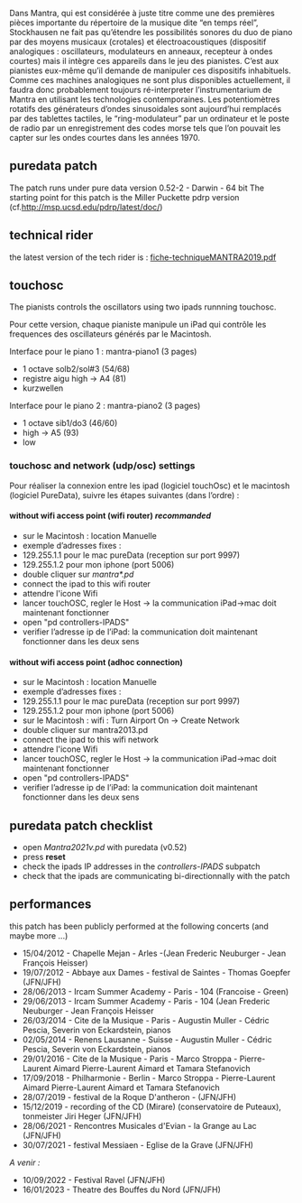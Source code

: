 Dans Mantra, qui est considérée à juste titre comme une des premières pièces importante du répertoire de la musique dite “en temps réel”, Stockhausen ne fait pas qu’étendre les possibilités sonores du duo de piano par des moyens musicaux (crotales) et électroacoustiques (dispositif analogiques : oscillateurs, modulateurs en anneaux, recepteur à ondes courtes) mais il intègre ces appareils dans le jeu des pianistes. C’est aux pianistes eux-même qu’il demande de manipuler ces dispositifs inhabituels. Comme ces machines analogiques ne sont plus disponibles actuellement, il faudra donc probablement toujours ré-interpreter l’instrumentarium de Mantra en utilisant les technologies contemporaines. Les potentiomètres rotatifs des générateurs d’ondes sinusoidales sont aujourd’hui remplacés par des tablettes tactiles, le “ring-modulateur” par un ordinateur et le poste de radio par un enregistrement des codes morse tels que l’on pouvait les capter sur les ondes courtes dans les années 1970.


## puredata patch
The patch runs under pure data version 0.52-2 - Darwin - 64 bit
The starting point for this patch is the Miller Puckette pdrp version (cf.http://msp.ucsd.edu/pdrp/latest/doc/)

## technical rider
the latest version of the tech rider is :
[fiche-techniqueMANTRA2019.pdf]()

## touchosc

The pianists controls the oscillators using two ipads runnning touchosc.

Pour cette version, chaque pianiste manipule un iPad qui contrôle les frequences des oscillateurs générés par le Macintosh.

Interface pour le piano 1 : mantra-piano1 (3 pages)

- 1 octave solb2/sol#3 (54/68)
- registre aigu high -> A4 (81)	
- kurzwellen

Interface pour le piano 2 : mantra-piano2 (3 pages)

- 1 octave sib1/do3 (46/60)
- high -> A5 (93)
- low

### touchosc and network (udp/osc) settings
Pour réaliser la connexion entre les ipad (logiciel touchOsc) et le macintosh (logiciel PureData), suivre les étapes suivantes (dans l’ordre) :

#### without wifi access point (wifi router) *recommanded*

* sur le Macintosh : location Manuelle
* exemple d’adresses fixes : 
* 129.255.1.1 pour le mac pureData (reception sur port 9997)
* 129.255.1.2 pour mon iphone (port 5006)
* double cliquer sur _mantra*.pd_
* connect the ipad to this wifi router
* attendre l'icone Wifi 
* lancer touchOSC, regler le Host -> la communication iPad->mac doit maintenant fonctionner
* open "pd controllers-IPADS" 
* verifier l’adresse ip de l’iPad: la communication doit maintenant fonctionner dans les deux sens

#### without wifi access point (adhoc connection)

* sur le Macintosh : location Manuelle
* exemple d’adresses fixes : 
* 129.255.1.1 pour le mac pureData (reception sur port 9997)
* 129.255.1.2 pour mon iphone (port 5006)
* sur le Macintosh : wifi : Turn Airport On -> Create Network
* double cliquer sur mantra2013.pd
* connect the ipad to this wifi network
* attendre l'icone Wifi 
* lancer touchOSC, regler le Host -> la communication iPad->mac doit maintenant fonctionner
* open "pd controllers-IPADS" 
* verifier l’adresse ip de l’iPad: la communication doit maintenant fonctionner dans les deux sens

## puredata patch checklist
- open *Mantra2021v.pd* with puredata (v0.52)
- press **reset**
- check the ipads IP addresses in the *controllers-IPADS* subpatch
- check that the ipads are communicating bi-directionnally with the patch

## performances
this patch has been publicly performed at the following concerts (and maybe more ...)

- 15/04/2012 - Chapelle Mejan - Arles -(Jean Frederic Neuburger - Jean François Heisser)
- 19/07/2012 - Abbaye aux Dames - festival de Saintes - Thomas Goepfer (JFN/JFH)
- 28/06/2013 - Ircam Summer Academy - Paris - 104 (Francoise - Green)
- 29/06/2013 - Ircam Summer Academy - Paris - 104 (Jean Frederic Neuburger - Jean François Heisser
- 26/03/2014 - Cite de la Musique - Paris - Augustin Muller - Cédric Pescia, Severin von Eckardstein, pianos
- 02/05/2014 - Renens Lausanne - Suisse - Augustin Muller - Cédric Pescia, Severin von Eckardstein, pianos
- 29/01/2016 - Cite de la Musique - Paris - Marco Stroppa - Pierre-Laurent Aimard  Pierre-Laurent Aimard et Tamara Stefanovich
- 17/09/2018 - Philharmonie - Berlin - Marco Stroppa - Pierre-Laurent Aimard  Pierre-Laurent Aimard et Tamara Stefanovich
- 28/07/2019 - festival de la Roque D'antheron - (JFN/JFH)
- 15/12/2019 - recording of the CD (Mirare) (conservatoire de Puteaux), tonmeister Jiri Heger (JFN/JFH)
- 28/06/2021 - Rencontres Musicales d'Evian - la Grange au Lac (JFN/JFH)
- 30/07/2021 - festival Messiaen - Eglise de la Grave (JFN/JFH)

*A venir :*

- 10/09/2022 - Festival Ravel (JFN/JFH)
- 16/01/2023 - Theatre des Bouffes du Nord (JFN/JFH)
